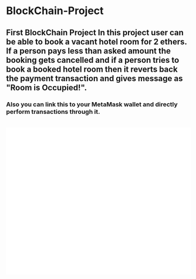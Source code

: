 # BlockChain-Project
## First BlockChain Project In this project user can be able to book a vacant hotel room for 2 ethers. If a person pays less than asked amount the booking gets cancelled and if a person tries to book a booked hotel room then it reverts back the payment transaction and gives message as "Room is Occupied!". 
### Also you can link this to your MetaMask wallet and directly perform transactions through it.
<div align="center">
	<br>
<!-- 	<a href="https://github.com/shashwatwankhedekar/BlockChain-Project/blob/main/header.svg"> -->
<!-- 	<a href="https://github.com/shashwatwankhedekar/BlockChain-Project/edit/main/header.svg"> -->
	<a href="https://www.linkedin.com/in/shashwatwankhedekar/">
		<img src="header.svg" width="800" height="400" alt="Click to see the source">
	</a>
	<br>
</div>



<br>
<br>
<br>
<br>
<br>
<br>
